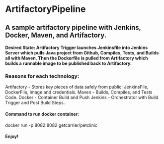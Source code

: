 # ArtifactoryPipeline

## A sample artifactory pipeline with Jenkins, Docker, Maven, and Artifactory.

#### Desired State: Artifactory Trigger launches Jenkinsfile into Jenkins Server which pulls Java project from Github, Compiles, Tests, and Builds all with Maven. Then the Dockerfile is pulled from Artifactory which builds a runnable image to be published back to Artifactory.

### Reasons for each technology:
Artifactory - Stores key pieces of data safely from public: JenkinsFile, DockerFile, Image and credentials.
Maven - Builds, Compiles, and Tests Code.
Docker - Container Build and Push
Jenkins - Orchestrator with Build Trigger and Post Build Steps.

#### Command to run docker container:
docker run -p 8082:8082 getcarrier/petclinic

#### Enjoy!
